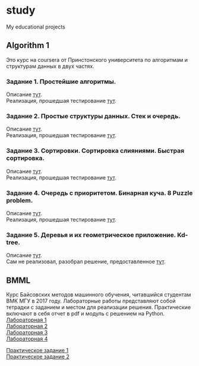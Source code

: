 ﻿# study
My educational projects
## Algorithm 1
Это курс на coursera от Принстонского университета по алгоритмам и структурам данных в двух частях.
### Задание 1. Простейшие алгоритмы.
Описание [тут](http://coursera.cs.princeton.edu/algs4/assignments/percolation.html).  
Реализация, прошедшая тестирование [тут](https://github.com/DmitryBabichev/study/tree/master/Algorithms_I/task_1).
### Задание 2. Простые структуры данных. Стек и очередь.
Описание [тут](http://coursera.cs.princeton.edu/algs4/assignments/queues.html).  
Реализация, прошедшая тестирование [тут](https://github.com/DmitryBabichev/study/tree/master/Algorithms_I/task_2).
### Задание 3. Сортировки. Сортировка слияниями. Быстрая сортировка.
Описание [тут](http://coursera.cs.princeton.edu/algs4/assignments/collinear.html).  
Реализация, прошедшая тестирование [тут](https://github.com/DmitryBabichev/study/tree/master/Algorithms_I/task_3).
### Задание 4. Очередь с приоритетом. Бинарная куча. 8 Puzzle problem.
Описание [тут](http://coursera.cs.princeton.edu/algs4/assignments/8puzzle.html).  
Реализация, прошедшая тестирование [тут](https://github.com/DmitryBabichev/study/tree/master/Algorithms_I/task_4).
### Задание 5. Деревья и их геометрическое приложение. Kd-tree.
Описание [тут](http://coursera.cs.princeton.edu/algs4/assignments/kdtree.html).  
Сам не реализовал, разобрал решение, предоставленное [тут](https://github.com/dychen/algs4/blob/master/kdtree/KdTree.java).
## BMML
Курс Байсовских методов машинного обучения, читавшийся студентам ВМК МГУ в 2017 году.
Лабораторные работы представляют собой тетрадки с заданием и местом для реализации решения.
Практические включают в себя отчет в pdf и модуль с решением на Python.  
[Лабораторная 1](https://github.com/DmitryBabichev/study/tree/master/BMML/lab_1)  
[Лабораторная 2](https://github.com/DmitryBabichev/study/tree/master/BMML/lab_2)  
[Лабораторная 3](https://github.com/DmitryBabichev/study/tree/master/BMML/lab_3)  
[Лабораторная 4](https://github.com/DmitryBabichev/study/tree/master/BMML/lab_4)  

[Практическое задание 1](https://github.com/DmitryBabichev/study/tree/master/BMML/prac_1)  
[Практическое задание 2](https://github.com/DmitryBabichev/study/tree/master/BMML/prac_2)  
